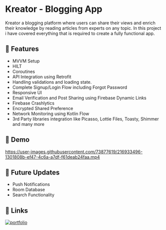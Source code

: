 
# Kreator - Blogging App

Kreator a blogging platform where users can share their views and enrich their knowledge by reading articles from experts on any topic.
In this project i have covered everything that is required to create a fully functional app.



## 🚀 Features

- MVVM Setup
- HILT
- Coroutines
- API Integration using Retrofit
- Handling validations and loading state.
- Complete Signup/Login Flow including Forgot Password
- Responsive UI
- Email Verification and Post Sharing using Firebase Dynamic Links
- Firebase Crashlytics
- Encrypted Shared Preference
- Network Monitoring using Kotlin Flow
- 3rd Party libraries integration like Picasso, Lottie Files, Toasty, Shimmer and many more


## 🌟 Demo


https://user-images.githubusercontent.com/73877619/216933496-1301808b-ef47-4c6a-a7df-f61deab24faa.mp4



## 🌈 Future Updates
- Push Notifications
- Room Database
- Search Functionality


## 🔗 Links
[![portfolio](https://img.shields.io/badge/linkedin-0077B5?style=for-the-badge&logo=LinkedIn&logoColor=white)](https://www.linkedin.com/in/sumit-soni-a558791ba/)
